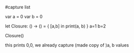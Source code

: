 
#capture list

var a = 0
var b = 0

let Closure: () -> () = { [a,b] in
    print(a, b)
}
a=1
b=2

Closure()

this prints 0,0, we already capture (made copy of )a, b values 
